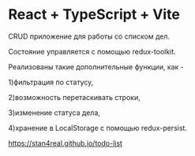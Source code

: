 # React + TypeScript + Vite

CRUD приложение для работы со списком дел.

Состояние управляется с помощью redux-toolkit.

Реализованы такие дополнительные функции, как - 

1)фильтрация по статусу,

2)возможность перетаскивать строки,

3)изменение статуса дела,

4)хранение в LocalStorage с помощью redux-persist.

https://stan4real.github.io/todo-list

